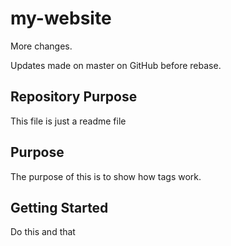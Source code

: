# my-website

More changes.

Updates made on master on GitHub before rebase.

## Repository Purpose

This file is just a readme file

## Purpose
The purpose of this is to show how tags work.

## Getting Started
Do this and that
